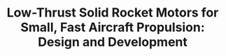 ---
title: "Low-Thrust Solid Rocket Motors for Small, Fast Aircraft Propulsion: Design and Development"
excerpt: 'Matthew T. Vernacchia, Kelly J. Mathesius, and R. John Hansman. "Low-Thrust Solid Rocket Motors for Small, Fast Aircraft Propulsion: Design and Development". In: Journal of Propulsion and Power 38.1 (2022).'
# nolink: true
link: https://doi.org/10.2514/1.B38104
order: 1
---